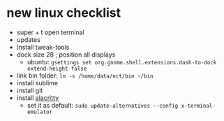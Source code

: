 # new linux checklist

* super + t open terminal
* updates
* install tweak-tools
* dock size 28 ; position all displays
  * ubuntu: `gsettings set org.gnome.shell.extensions.dash-to-dock extend-height false`
* link bin folder: `ln -s /home/data/ect/bin ~/bin`
* install sublime
* install git
* install [alacritty](https://github.com/alacritty/alacritty/blob/master/INSTALL.md#debianubuntu)
  * set it as default: `sudo update-alternatives --config x-terminal-emulator`
